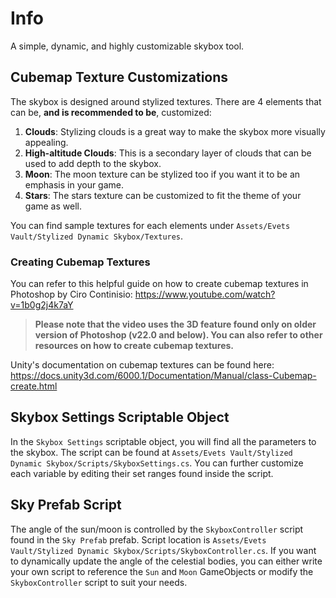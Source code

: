 ﻿# Info
A simple, dynamic, and highly customizable skybox tool.

## Cubemap Texture Customizations
The skybox is designed around stylized textures. 
There are 4 elements that can be, **and is recommended to be**, customized:
1. **Clouds**: Stylizing clouds is a great way to make the skybox more visually appealing.
2. **High-altitude Clouds**: This is a secondary layer of clouds that can be used to add depth to the skybox.
3. **Moon**: The moon texture can be stylized too if you want it to be an emphasis in your game.
4. **Stars**: The stars texture can be customized to fit the theme of your game as well.

You can find sample textures for each elements under `Assets/Evets Vault/Stylized Dynamic Skybox/Textures`.

### Creating Cubemap Textures
You can refer to this helpful guide on how to create cubemap textures in Photoshop by Ciro Continisio:
https://www.youtube.com/watch?v=1b0g2j4k7aY

> **Please note that the video uses the 3D feature found only on older version of Photoshop (v22.0 and below).
You can also refer to other resources on how to create cubemap textures.**

Unity's documentation on cubemap textures can be found here:
https://docs.unity3d.com/6000.1/Documentation/Manual/class-Cubemap-create.html

## Skybox Settings Scriptable Object
In the `Skybox Settings` scriptable object, you will find all the parameters to the skybox.
The script can be found at `Assets/Evets Vault/Stylized Dynamic Skybox/Scripts/SkyboxSettings.cs`.
You can further customize each variable by editing their set ranges found inside the script.

## Sky Prefab Script
The angle of the sun/moon is controlled by the `SkyboxController` script found in the `Sky Prefab` prefab. 
Script location is `Assets/Evets Vault/Stylized Dynamic Skybox/Scripts/SkyboxController.cs`.
If you want to dynamically update the angle of the celestial bodies, you can either write your own script to reference the `Sun` and `Moon` GameObjects or modify the `SkyboxController` script to suit your needs.